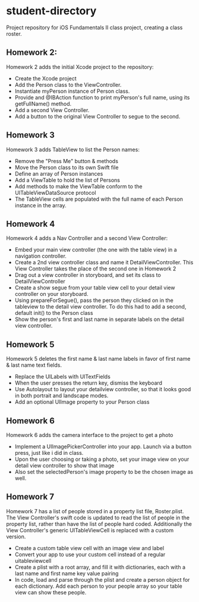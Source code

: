 student-directory
=================

Project repository for iOS Fundamentals II class project, creating a class roster.

Homework 2:
-----------
Homework 2 adds the initial Xcode project to the repository:

- Create the Xcode project
- Add the Person class to the ViewController.
- Instantiate myPerson instance of Person class.
- Provide and @IBAction function to print myPerson's full name, using its getFullName() method.
- Add a second View Controller.
- Add a button to the original View Controller to segue to the second.

Homework 3
----------
Homework 3 adds TableView to list the Person names:

- Remove the "Press Me" button & methods
- Move the Person class to its own Swift file
- Define an array of Person instances
- Add a ViewTable to hold the list of Persons
- Add methods to make the ViewTable conform to the UITableViewDataSource protocol
- The TableView cells are populated with the full name of each Person instance in the array.

Homework 4
-----------
Homework 4 adds a Nav Controller and a second View Controller:

- Embed your main view controller (the one with the table view) in a navigation controller.
- Create a 2nd view controller class and name it DetailViewController. This View Controller takes the place of the second one in Homework 2
- Drag out a view controller in storyboard, and set its class to DetailViewController
- Create a show segue from your table view cell to your detail view controller on your storyboard.
- Using prepareForSegue(), pass the person they clicked on in the tableview to the detail view controller. To do this had to add a second, default init() to the Person class
- Show the person's first and last name in separate labels on the detail view controller.

Homework 5
----------
Homework 5 deletes the first name & last name labels in favor of first name & last name text fields.

- Replace the UILabels with UITextFields
- When the user presses the return key, dismiss the keyboard
- Use Autolayout to layout your detailview controller, so that it looks good in both portrait and landscape modes.
- Add an optional UIImage property to your Person class

Homework 6
----------
Homework 6 adds the camera interface to the project to get a photo

- Implement a UIImagePickerController into your app. Launch via a button press, just like i did in class.
- Upon the user choosing or taking a photo, set your image view on your detail view controller to show that image
- Also set the selectedPerson's image property to be the chosen image as well.

Homework 7
-----------

Homework 7 has a list of people stored in a property list file, Roster.plist. The View Controller's swift code is updated to read the list of people in the property list, rather than have the list of people hard coded. Additionally the View Controller's generic UITableViewCell is replaced with a custom version.

- Create a custom table view cell with an image view and label
- Convert your app to use your custom cell instead of a regular uitableviewcell
- Create a plist with a root array, and fill it with dictionaries, each with a last name and first name key value pairing
- In code, load and parse through the plist and create a person object for each dictionary. Add each person to your people array so your table view can show these people.
